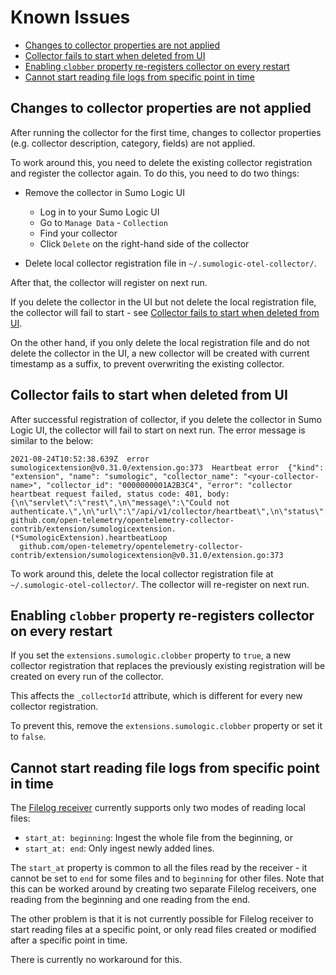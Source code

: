 # Known Issues

- [Changes to collector properties are not applied](#changes-to-collector-properties-are-not-applied)
- [Collector fails to start when deleted from UI](#collector-fails-to-start-when-deleted-from-ui)
- [Enabling `clobber` property re-registers collector on every restart](#enabling-clobber-property-re-registers-collector-on-every-restart)
- [Cannot start reading file logs from specific point in time](#cannot-start-reading-file-logs-from-specific-point-in-time)

## Changes to collector properties are not applied

After running the collector for the first time, changes to collector properties
(e.g. collector description, category, fields) are not applied.

To work around this, you need to delete the existing collector registration
and register the collector again.
To do this, you need to do two things:

- Remove the collector in Sumo Logic UI
  - Log in to your Sumo Logic UI
  - Go to `Manage Data` - `Collection`
  - Find your collector
  - Click `Delete` on the right-hand side of the collector

- Delete local collector registration file in `~/.sumologic-otel-collector/`.

After that, the collector will register on next run.

If you delete the collector in the UI but not delete the local registration file,
the collector will fail to start - see [Collector fails to start when deleted from UI](#collector-fails-to-start-when-deleted-from-ui).

On the other hand, if you only delete the local registration file
and do not delete the collector in the UI,
a new collector will be created with current timestamp as a suffix,
to prevent overwriting the existing collector.

## Collector fails to start when deleted from UI

After successful registration of collector, if you delete the collector in Sumo Logic UI,
the collector will fail to start on next run.
The error message is similar to the below:

```console
2021-08-24T10:52:38.639Z  error  sumologicextension@v0.31.0/extension.go:373  Heartbeat error  {"kind": "extension", "name": "sumologic", "collector_name": "<your-collector-name>", "collector_id": "0000000001A2B3C4", "error": "collector heartbeat request failed, status code: 401, body: {\n\"servlet\":\"rest\",\n\"message\":\"Could not authenticate.\",\n\"url\":\"/api/v1/collector/heartbeat\",\n\"status\":\"401\"\n}"}
github.com/open-telemetry/opentelemetry-collector-contrib/extension/sumologicextension.(*SumologicExtension).heartbeatLoop
  github.com/open-telemetry/opentelemetry-collector-contrib/extension/sumologicextension@v0.31.0/extension.go:373
```

To work around this, delete the local collector registration file at `~/.sumologic-otel-collector/`.
The collector will re-register on next run.

## Enabling `clobber` property re-registers collector on every restart

If you set the `extensions.sumologic.clobber` property to `true`,
a new collector registration that replaces the previously existing registration
will be created on every run of the collector.

This affects the `_collectorId` attribute, which is different for every new collector registration.

To prevent this, remove the `extensions.sumologic.clobber` property or set it to `false`.

## Cannot start reading file logs from specific point in time

The [Filelog receiver][filelogreceiver_docs] currently supports only two modes of reading local files:

- `start_at: beginning`: Ingest the whole file from the beginning, or
- `start_at: end`: Only ingest newly added lines.

The `start_at` property is common to all the files read by the receiver -
it cannot be set to `end` for some files and to `beginning` for other files.
Note that this can be worked around by creating two separate Filelog receivers,
one reading from the beginning and one reading from the end.

The other problem is that it is not currently possible for Filelog receiver to start reading files at a specific point,
or only read files created or modified after a specific point in time.

There is currently no workaround for this.

[filelogreceiver_docs]: https://github.com/open-telemetry/opentelemetry-collector-contrib/blob/v0.62.0/receiver/filelogreceiver/README.md

